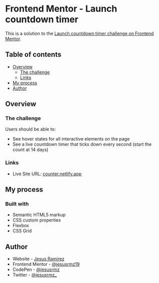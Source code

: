 # Frontend Mentor - Launch countdown timer

This is a solution to the [Launch countdown timer challenge on Frontend Mentor](https://www.frontendmentor.io/challenges/launch-countdown-timer-N0XkGfyz-).

## Table of contents

- [Overview](#overview)
  - [The challenge](#the-challenge)
  - [Links](#links)
- [My process](#my-process)
- [Author](#author)

## Overview

### The challenge

Users should be able to:

- See hover states for all interactive elements on the page
- See a live countdown timer that ticks down every second (start the count at 14 days)

### Links

- Live Site URL: [counter.netlify.app](https://your-live-site-url.com)

## My process

### Built with

- Semantic HTML5 markup
- CSS custom properties
- Flexbox
- CSS Grid

## Author

- Website - [Jesus Ramirez](https://jesusrmz.com/)
- Frontend Mentor - [@jesusrmz19](https://www.frontendmentor.io/profile/jesusrmz19)
- CodePen - [@jesusrmz](https://codepen.io/jesusrmz)
- Twitter - [@jesusrmz\_](https://twitter.com/jesusrmz_)
